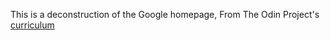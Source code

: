This is a deconstruction of the Google homepage, From The Odin Project's [curriculum](http://www.theodinproject.com/courses/web-development-101/lessons/html-css)
